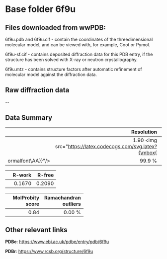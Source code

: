# Base folder 6f9u

## Files downloaded from wwPDB:

6f9u.pdb and 6f9u.cif - contain the coordinates of the threedimensional molecular model, and can be viewed with, for example, Coot or Pymol.

6f9u-sf.cif - contains deposited diffraction data for this PDB entry, if the structure has been solved with X-ray or neutron crystallography.

6f9u.mtz - contains structure factors after automatic refinement of molecular model against the diffraction data.

## Raw diffraction data

--<br> 

## Data Summary
|   | Resolution | Completeness| I/sigma |
|---|-------------:|----------------:|--------------:|
|   |1.90 <img src="https://latex.codecogs.com/svg.latex?{\mbox{
ormalfont\AA}}"/>|99.9  %|<img width=50/>9.300|

|   | **R-work**| **R-free**   
|---|-------------:|----------------:|           
||0.1670|0.2090|

|   |**MolProbity<br>score**| **Ramachandran<br>outliers** 
|---|-------------:|----------------:|
||0.84|0.00 %|

## Other relevant links 
**PDBe**:  https://www.ebi.ac.uk/pdbe/entry/pdb/6f9u
 
**PDBr**: https://www.rcsb.org/structure/6f9u 

